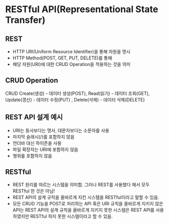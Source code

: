 # RESTful API(Representational State Transfer)

## REST
- HTTP URI(Uniform Resource Identifier)을 통해 자원을 명시
- HTTP Method(POST, GET, PUT, DELETE)를 통해
- 해당 자원(URI)에 대한 CRUD Operation을 적용하는 것을 의미

## CRUD Operation
CRUD Create(생성) - 데이터 생성(POST), Read(읽기) - 데이터 조회(GET), 
		Update(갱신) - 데이터 수정(PUT) , Delete(삭제) - 데이터 삭제(DELETE)

## REST API 설계 예시
- URI는 동사보다는 명사, 대문자보다는 소문자를 사용
- 마지막 슬래시(/)를 포함하지 않음
- 언더바 대신 하이픈을 사용
- 파일 확장자는 URI에 포함하지 않음
- 행위를 포함하지 않음


## RESTful
- REST 원리를 따르는 시스템을 의미함. 그러나 REST를 사용했다 헤서 모두 RESTful 한 것은 아님!
- REST API의 설계 규칙을 올바르게 지킨 시스템을 RESTful이라고 말할 수 있음.
- 모든 CRUD 기능을 POST로 처리하는 API 혹은 URI 규칙을 올바르게 지키지 않은 API는 REST API의 설계 규칙을 올바르게 지키지 못한 시스템은 REST API를 사용하였지만
RESTful 하지 못한 시스템이라고 할 수 있음.
